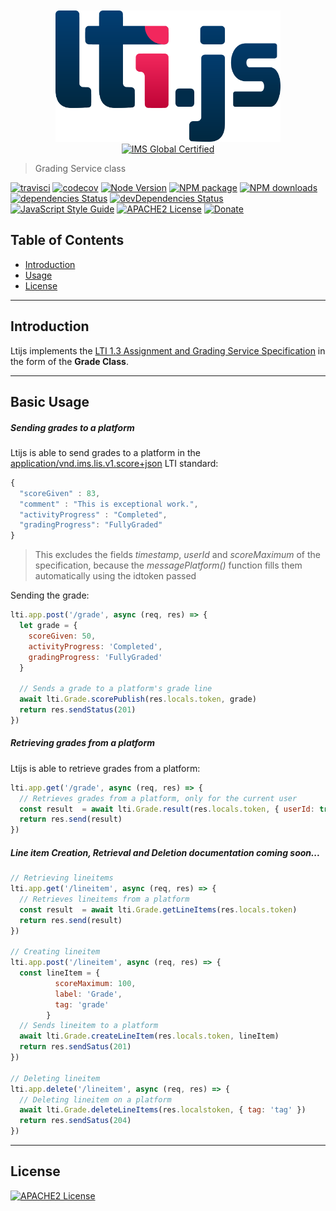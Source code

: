 

<div align="center">
	<br>
	<br>
	<a href="https://cvmcosta.github.io/ltijs"><img width="360" src="logo-300.svg"></img></a>
  <a href="https://site.imsglobal.org/certifications/coursekey/ltijs"​ target='_blank'><img width="80" src="https://www.imsglobal.org/sites/default/files/IMSconformancelogoREG.png" alt="IMS Global Certified" border="0"></img></a>
</div>


> Grading Service class


[![travisci](https://travis-ci.org/Cvmcosta/ltijs.svg?branch=master)](https://travis-ci.org/Cvmcosta/ltijs)
[![codecov](https://codecov.io/gh/Cvmcosta/ltijs/branch/master/graph/badge.svg)](https://codecov.io/gh/Cvmcosta/ltijs)
[![Node Version](https://img.shields.io/node/v/ltijs.svg)](https://www.npmjs.com/package/ltijs)
[![NPM package](https://img.shields.io/npm/v/ltijs.svg)](https://www.npmjs.com/package/ltijs)
[![NPM downloads](https://img.shields.io/npm/dm/ltijs)](https://www.npmjs.com/package/ltijs)
[![dependencies Status](https://david-dm.org/cvmcosta/ltijs/status.svg)](https://david-dm.org/cvmcosta/ltijs)
[![devDependencies Status](https://david-dm.org/cvmcosta/ltijs/dev-status.svg)](https://david-dm.org/cvmcosta/ltijs?type=dev)
[![JavaScript Style Guide](https://img.shields.io/badge/code_style-standard-brightgreen.svg)](https://standardjs.com)
[![APACHE2 License](https://img.shields.io/github/license/cvmcosta/ltijs)](#LICENSE)
[![Donate](https://img.shields.io/badge/Donate-Buy%20me%20a%20coffe-blue)](https://www.buymeacoffee.com/UL5fBsi)

## Table of Contents

- [Introduction](#introduction)
- [Usage](#usage)
- [License](#license)

---


## Introduction


Ltijs implements the [LTI 1.3 Assignment and Grading Service Specification](https://www.imsglobal.org/spec/lti-ags/v2p0/) in the form of the **Grade Class**.

___


## Basic Usage


##### Sending grades to a platform

Ltijs is able to send grades to a platform in the [application/vnd.ims.lis.v1.score+json](https://www.imsglobal.org/spec/lti-ags/v2p0/#score-publish-service) LTI standard:

```javascript
{
  "scoreGiven" : 83,
  "comment" : "This is exceptional work.",
  "activityProgress" : "Completed",
  "gradingProgress": "FullyGraded"
}
```

> This excludes the fields *timestamp*, *userId* and *scoreMaximum* of the specification, because the *messagePlatform()* function fills them automatically using the idtoken passed


Sending the grade: 

```javascript
lti.app.post('/grade', async (req, res) => {
  let grade = {
    scoreGiven: 50,
    activityProgress: 'Completed',
    gradingProgress: 'FullyGraded'
  }

  // Sends a grade to a platform's grade line
  await lti.Grade.scorePublish(res.locals.token, grade)
  return res.sendStatus(201)
})
```



##### Retrieving grades from a platform

Ltijs is able to retrieve grades from a platform:

```javascript
lti.app.get('/grade', async (req, res) => {
  // Retrieves grades from a platform, only for the current user
  const result  = await lti.Grade.result(res.locals.token, { userId: true })
  return res.send(result)
})
```

##### Line item Creation, Retrieval and Deletion documentation coming soon...


```javascript
// Retrieving lineitems
lti.app.get('/lineitem', async (req, res) => {
  // Retrieves lineitems from a platform
  const result  = await lti.Grade.getLineItems(res.locals.token)
  return res.send(result)
})

// Creating lineitem
lti.app.post('/lineitem', async (req, res) => {
  const lineItem = {
          scoreMaximum: 100,
          label: 'Grade',
          tag: 'grade'
        }
  // Sends lineitem to a platform
  await lti.Grade.createLineItem(res.locals.token, lineItem)
  return res.sendSatus(201)
})

// Deleting lineitem
lti.app.delete('/lineitem', async (req, res) => {
  // Deleting lineitem on a platform
  await lti.Grade.deleteLineItems(res.localstoken, { tag: 'tag' })
  return res.sendSatus(204)
})

```

---

## License

[![APACHE2 License](https://img.shields.io/github/license/cvmcosta/ltijs)](LICENSE)
